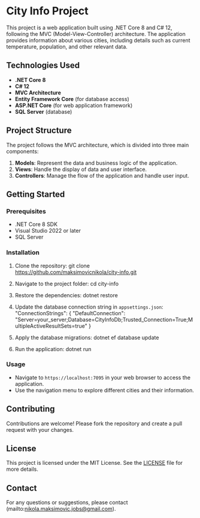 # City Info Project

This project is a web application built using .NET Core 8 and C# 12, following the MVC (Model-View-Controller) architecture. The application provides information about various cities, including details such as current temperature, population, and other relevant data.

## Technologies Used

- **.NET Core 8**
- **C# 12**
- **MVC Architecture**
- **Entity Framework Core** (for database access)
- **ASP.NET Core** (for web application framework)
- **SQL Server** (database)

## Project Structure

The project follows the MVC architecture, which is divided into three main components:

1. **Models**: Represent the data and business logic of the application.
2. **Views**: Handle the display of data and user interface.
3. **Controllers**: Manage the flow of the application and handle user input.

## Getting Started

### Prerequisites

- .NET Core 8 SDK
- Visual Studio 2022 or later
- SQL Server

### Installation

1. Clone the repository:
git clone https://github.com/maksimovicnikola/city-info.git

2. Navigate to the project folder: 
cd city-info

3. Restore the dependencies:
dotnet restore

4. Update the database connection string in `appsettings.json`:
"ConnectionStrings": { "DefaultConnection": "Server=your_server;Database=CityInfoDb;Trusted_Connection=True;MultipleActiveResultSets=true" }

5. Apply the database migrations:
dotnet ef database update

6. Run the application:
dotnet run


### Usage

- Navigate to `https://localhost:7095` in your web browser to access the application.
- Use the navigation menu to explore different cities and their information.

## Contributing

Contributions are welcome! Please fork the repository and create a pull request with your changes.

## License

This project is licensed under the MIT License. See the [LICENSE](LICENSE) file for more details.

## Contact

For any questions or suggestions, please contact (mailto:nikola.maksimovic.jobs@gmail.com).
